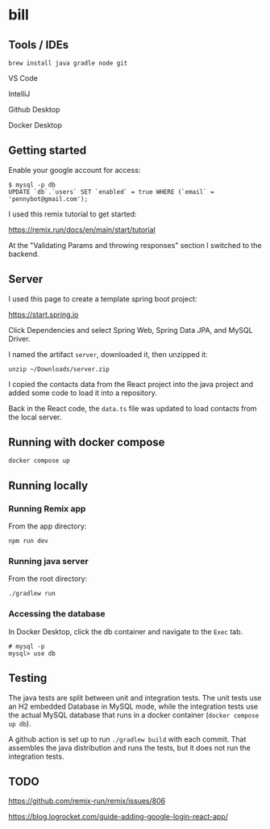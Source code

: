 # bill

## Tools / IDEs

    brew install java gradle node git

VS Code

IntelliJ

Github Desktop

Docker Desktop

## Getting started

Enable your google account for access:

    $ mysql -p db 
    UPDATE `db`.`users` SET `enabled` = true WHERE (`email` = 'pennybot@gmail.com');

I used this remix tutorial to get started:

https://remix.run/docs/en/main/start/tutorial

At the "Validating Params and throwing responses" section I switched to the backend.

## Server

I used this page to create a template spring boot project:

https://start.spring.io

Click Dependencies and select Spring Web, Spring Data JPA, and MySQL Driver.

I named the artifact `server`, downloaded it, then unzipped it:

    unzip ~/Downloads/server.zip

I copied the contacts data from the React project into the java project and added some code to load it into a repository.

Back in the React code, the `data.ts` file was updated to load contacts from the local server.

## Running with docker compose

    docker compose up

## Running locally

### Running Remix app

From the app directory:

    npm run dev

### Running java server

From the root directory:

    ./gradlew run

### Accessing the database

In Docker Desktop, click the db container and navigate to the `Exec` tab.

    # mysql -p
    mysql> use db

## Testing

The java tests are split between unit and integration tests.  The unit tests use an H2 embedded Database in MySQL mode, while the integration tests use the actual MySQL database that runs in a docker container (`docker compose up db`).

A github action is set up to run `./gradlew build` with each commit.  That assembles the java distribution and runs the tests, but it does not run the integration tests.

## TODO

https://github.com/remix-run/remix/issues/806

https://blog.logrocket.com/guide-adding-google-login-react-app/